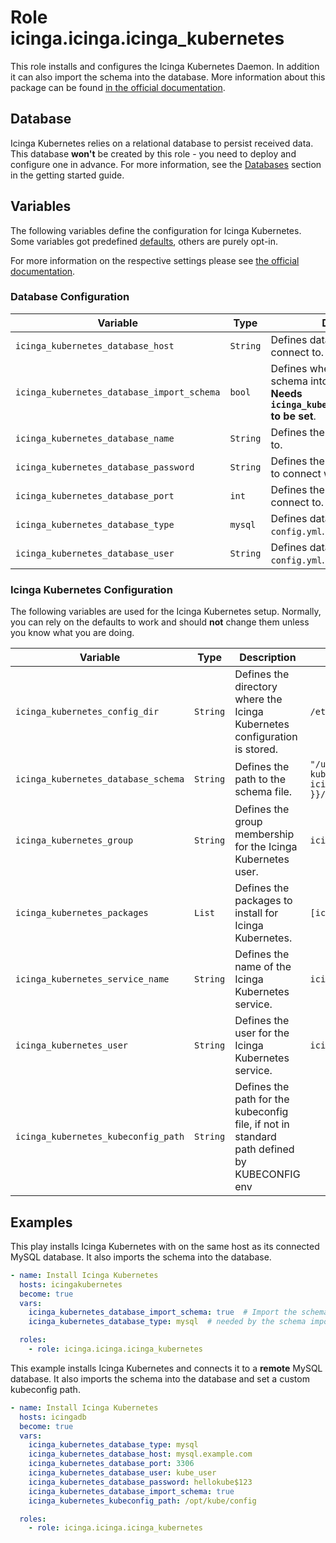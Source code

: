 # Role icinga.icinga.icinga_kubernetes

This role installs and configures the Icinga Kubernetes Daemon. In addition it can also import the schema into the database.
More information about this package can be found [in the official documentation](https://icinga.com/docs/icinga-for-kubernetes/latest/doc/01-About/).

## Database

Icinga Kubernetes relies on a relational database to persist received data. This database **won't** be created by this role - you need to deploy and configure one in advance. For more information, see the [Databases](../getting-started.md#databases) section in the getting started guide.

## Variables

The following variables define the configuration for Icinga Kubernetes. Some variables got predefined [defaults](../../roles/kubernetes/defaults/main.yml), others are purely opt-in.

For more information on the respective settings please see [the official documentation](https://icinga.com/docs/icinga-for-kubernetes/latest/doc/03-Configuration/).

### Database Configuration

| Variable | Type | Description | Default |
|----------|------|-------------|---------|
| `icinga_kubernetes_database_host` | `String` | Defines database address to connect to. | `127.0.0.1` |
| `icinga_kubernetes_database_import_schema` | `bool` | Defines whether to import the schema into the database or not. **Needs `icinga_kubernetes_database_type` to be set**. | `false` |
| `icinga_kubernetes_database_name` | `String` | Defines the database to connect to. | `kubernetes` |
| `icinga_kubernetes_database_password` | `String` | Defines the database password to connect with. | `kubernetes` |
| `icinga_kubernetes_database_port` | `int` | Defines the database port to connect to. | **n/a** |
| `icinga_kubernetes_database_type` | `mysql` | Defines database type set in `config.yml`. |  `mysql` |
| `icinga_kubernetes_database_user` | `String` | Defines database user set in `config.yml`. | `kubernetes` |

### Icinga Kubernetes Configuration

The following variables are used for the Icinga Kubernetes setup. Normally, you can rely on the defaults to work and should **not** change them unless you know what you are doing.

| Variable | Type | Description | Default |
|----------|------|-------------|---------|
| `icinga_kubernetes_config_dir` | `String` | Defines the directory where the Icinga Kubernetes configuration is stored. | `/etc/icinga-kubernetes` |
| `icinga_kubernetes_database_schema` | `String` | Defines the path to the schema file. | `"/usr/share/icinga-kubernetes/schema/{{ icinga_kubernetes_database_type }}/schema.sql"` |
| `icinga_kubernetes_group` | `String` | Defines the group membership for the Icinga Kubernetes user. | `icinga-kubernetes` |
| `icinga_kubernetes_packages` | `List` | Defines the packages to install for Icinga Kubernetes. | `[icinga-kubernetes]` |
| `icinga_kubernetes_service_name` | `String` | Defines the name of the Icinga Kubernetes service. | `icinga-kubernetes` |
| `icinga_kubernetes_user` | `String` | Defines the user for the Icinga Kubernetes service. | `icinga-kubernetes` |
| `icinga_kubernetes_kubeconfig_path` | `String` | Defines the path for the kubeconfig file, if not in standard path defined by KUBECONFIG env |  |

## Examples

This play installs Icinga Kubernetes with on the same host as its connected MySQL database. It also imports the schema into the database.

```yaml
- name: Install Icinga Kubernetes
  hosts: icingakubernetes
  become: true
  vars:
    icinga_kubernetes_database_import_schema: true  # Import the schema into the database
    icinga_kubernetes_database_type: mysql  # needed by the schema import

  roles:
    - role: icinga.icinga.icinga_kubernetes
```

This example installs Icinga Kubernetes and connects it to a **remote** MySQL database. It also imports the schema into the database and set a custom kubeconfig path.

```yaml
- name: Install Icinga Kubernetes
  hosts: icingadb
  become: true
  vars:
    icinga_kubernetes_database_type: mysql
    icinga_kubernetes_database_host: mysql.example.com
    icinga_kubernetes_database_port: 3306
    icinga_kubernetes_database_user: kube_user
    icinga_kubernetes_database_password: hellokube$123
    icinga_kubernetes_database_import_schema: true
    icinga_kubernetes_kubeconfig_path: /opt/kube/config

  roles:
    - role: icinga.icinga.icinga_kubernetes
```
